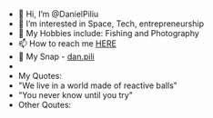 - 👋 Hi, I’m @DanielPiliu
- 👀 I’m interested in Space, Tech, entrepreneurship
- 🎣 My Hobbies include: Fishing and Photography 
- 📫 How to reach me <a href="about:blank">HERE</a>
- 👻 My Snap - <a href="https://www.snapchat.com/add/dan.pili" target="_blank">dan.pili</a>
- 
- My Quotes:
- "We live in a world made of reactive balls"
- "You never know until you try"
- Other Qoutes:

<!---
DanielPiliu/DanielPiliu is a ✨ special ✨ repository because its `README.md` (this file) appears on your GitHub profile.
You can click the Preview link to take a look at your changes.
--->
